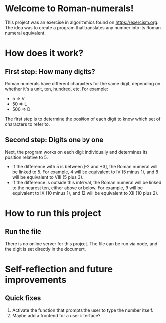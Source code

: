 # Welcome to Roman-numerals!

This project was an exercise in algorithmics found on https://exercism.org. The idea was to create a program that translates any number into its Roman numeral equivalent.

# How does it work?

## First step: How many digits?

Roman numerals have different characters for the same digit, depending on whether it's a unit, ten, hundred, etc. For example:

- 5 => V
- 50 => L
- 500 => D

The first step is to determine the position of each digit to know which set of characters to refer to.

## Second step: Digits one by one

Next, the program works on each digit individually and determines its position relative to 5.

- If the difference with 5 is between ]-2 and +3], the Roman numeral will be linked to 5. For example, 4 will be equivalent to IV (5 minus 1), and 8 will be equivalent to VIII (5 plus 3).
- If the difference is outside this interval, the Roman numeral will be linked to the nearest ten, either above or below. For example, 9 will be equivalent to IX (10 minus 1), and 12 will be equivalent to XII (10 plus 2).

# How to run this project

## Run the file

There is no online server for this project. The file can be run via node, and the digit is set directly in the document.

# Self-reflection and future improvements

## Quick fixes

1. Activate the function that prompts the user to type the number itself.
2. Maybe add a frontend for a user interface?

